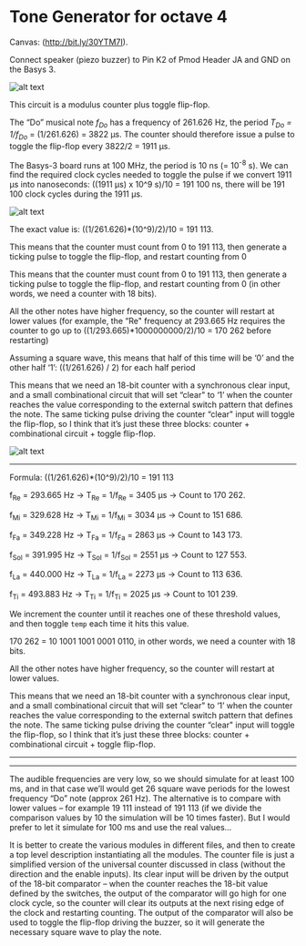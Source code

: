 # Tone Generator for octave 4

Canvas: (http://bit.ly/30YTM7I). 


Connect speaker (piezo buzzer) to Pin K2 of Pmod Header JA and GND on the Basys 3.

![alt text](https://github.com/vjhansen/tone_generator/blob/master/W04D1ToneGenerator.png?raw=true)

This circuit is a modulus counter plus toggle flip-flop.


The “Do” musical note *f<sub>Do</sub>* has a frequency of 261.626 Hz, the period *T<sub>Do</sub> = 1/f<sub>Do</sub>* = (1/261.626) = 3822 µs. The counter should therefore issue a pulse to toggle the flip-flop every 3822/2 = 1911 µs.

The Basys-3 board runs at 100 MHz, the period is 10 ns (= 10<sup>-8</sup> s).
We can find the required clock cycles needed to toggle the pulse if we convert 1911 µs into nanoseconds: ((1911 µs) x 10^9 s)/10 = 191 100 ns, there will be 191 100 clock cycles during the 1911 µs.


![alt text](https://github.com/vjhansen/tone_generator/blob/master/form.png?raw=true)

The exact value is: ((1/261.626)*(10^9)/2)/10 = 191 113. 


This means that the counter must count from 0 to 191 113, then generate a ticking pulse to toggle the flip-flop, and restart counting from 0

This means that the counter must count from 0 to 191 113, then generate a ticking pulse to toggle the flip-flop, and restart counting from 0 (in other words, we need a counter with 18 bits).

All the other notes have higher frequency, so the counter will restart at lower values (for example, the “Re" frequency at 293.665 Hz requires the counter to go up to ((1/293.665)*1000000000/2)/10 = 170 262 before restarting)


Assuming a square wave, this means that half of this time will be ‘0’ and the other half ‘1’: ((1/261.626) / 2) for each half period



This means that we need an 18-bit counter with a synchronous clear input, and a small combinational circuit that will set “clear" to ‘1’ when the counter reaches the value corresponding to the external switch pattern that defines the note. The same ticking pulse driving the counter “clear" input will toggle the flip-flop, so I think that it’s just these three blocks: counter + combinational circuit + toggle flip-flop.






![alt text](https://github.com/vjhansen/tone_generator/blob/master/scale.png?raw=true)





---
Formula: ((1/261.626)*(10^9)/2)/10 = 191 113

f<sub>Re</sub> = 293.665 Hz -> T<sub>Re</sub> = 1/f<sub>Re</sub> = 3405 µs -> Count to 170 262.

f<sub>Mi</sub> = 329.628 Hz -> T<sub>Mi</sub> = 1/f<sub>Mi</sub> = 3034 µs -> Count to 151 686.

f<sub>Fa</sub> = 349.228 Hz -> T<sub>Fa</sub> = 1/f<sub>Fa</sub> = 2863 µs -> Count to 143 173.

f<sub>Sol</sub> = 391.995 Hz -> T<sub>Sol</sub> = 1/f<sub>Sol</sub> = 2551 µs -> Count to 127 553.

f<sub>La</sub> = 440.000 Hz -> T<sub>La</sub> = 1/f<sub>La</sub> = 2273 µs -> Count to 113 636.

f<sub>Ti</sub> = 493.883 Hz -> T<sub>Ti</sub> = 1/f<sub>Ti</sub> = 2025 µs -> Count to 101 239.

We increment the counter until it reaches one of these threshold values, and then toggle ```temp``` each time it hits this value.

170 262 = 10 1001 1001 0001 0110, in other words, we need a counter with 18 bits.



All the other notes have higher frequency, so the counter will restart at lower values.

This means that we need an 18-bit counter with a synchronous clear input, and a small combinational circuit that will set “clear" to ‘1’ when the counter reaches the value corresponding to the external switch pattern that defines the note. The same ticking pulse driving the counter “clear" input will toggle the flip-flop, so I think that it’s just these three blocks: counter + combinational circuit + toggle flip-flop.




---


 
---
The audible frequencies are very low, so we should simulate for at least 100 ms, and in that case we’ll would get 26 square wave periods for the lowest frequency “Do” note (approx 261 Hz). 
The alternative is to compare with lower values – for example 19 111 instead of 191 113 (if we divide the comparison values by 10 the simulation will be 10 times faster). But I would prefer to let it simulate for 100 ms and use the real values…

It is better to create the various modules in different files, and then to create a top level description instantiating all the modules. The counter file is just a simplified version of the universal counter discussed in class (without the direction and the enable inputs). Its clear input will be driven by the output of the 18-bit comparator – when the counter reaches the 18-bit value defined by the switches, the output of the comparator will go high for one clock cycle, so the counter will clear its outputs at the next rising edge of the clock and restarting counting. The output of the comparator will also be used to toggle the flip-flop driving the buzzer, so it will generate the necessary square wave to play the note. 
